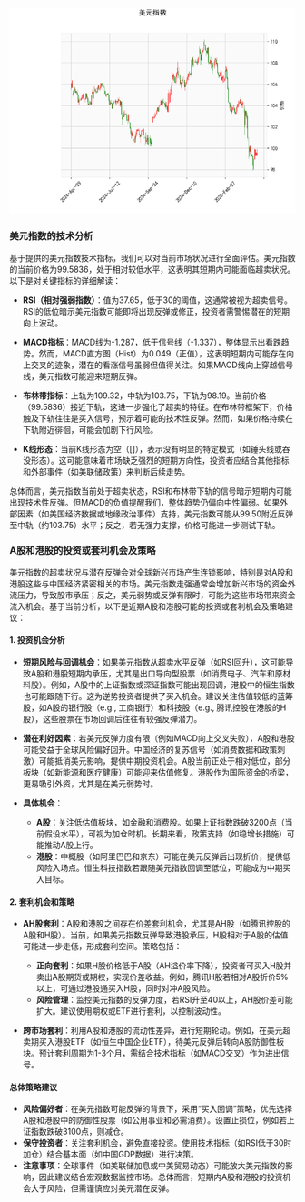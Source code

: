 ![图](USDX.png)

### 美元指数的技术分析

基于提供的美元指数技术指标，我们可以对当前市场状况进行全面评估。美元指数的当前价格为99.5836，处于相对较低水平，这表明其短期内可能面临超卖状况。以下是对关键指标的详细解读：

- **RSI（相对强弱指数）**：值为37.65，低于30的阈值，这通常被视为超卖信号。RSI的低位暗示美元指数可能即将出现反弹或修正，投资者需警惕潜在的短期向上波动。
  
- **MACD指标**：MACD线为-1.287，低于信号线（-1.337），整体显示出看跌趋势。然而，MACD直方图（Hist）为0.049（正值），这表明短期内可能存在向上交叉的迹象，潜在的看涨信号虽弱但值得关注。如果MACD线向上穿越信号线，美元指数可能迎来短期反弹。

- **布林带指标**：上轨为109.32，中轨为103.75，下轨为98.19。当前价格（99.5836）接近下轨，这进一步强化了超卖的特征。在布林带框架下，价格触及下轨往往是买入信号，预示着可能的技术性反弹。然而，如果价格持续在下轨附近徘徊，可能会加剧下行风险。

- **K线形态**：当前K线形态为空（[]），表示没有明显的特定模式（如锤头线或吞没形态）。这可能意味着市场缺乏强烈的短期方向性，投资者应结合其他指标和外部事件（如美联储政策）来判断后续走势。

总体而言，美元指数当前处于超卖状态，RSI和布林带下轨的信号暗示短期内可能出现技术性反弹。但MACD的负值提醒我们，整体趋势仍偏向中性偏弱。如果外部因素（如美国经济数据或地缘政治事件）支持，美元指数可能从99.50附近反弹至中轨（约103.75）水平；反之，若无强力支撑，价格可能进一步测试下轨。

### A股和港股的投资或套利机会及策略

美元指数的超卖状况与潜在反弹会对全球新兴市场产生连锁影响，特别是对A股和港股这些与中国经济紧密相关的市场。美元指数走强通常会增加新兴市场的资金外流压力，导致股市承压；反之，美元弱势或反弹有限时，可能为这些市场带来资金流入机会。基于当前分析，以下是近期A股和港股可能的投资或套利机会及策略建议：

#### 1. **投资机会分析**
   - **短期风险与回调机会**：如果美元指数从超卖水平反弹（如RSI回升），这可能导致A股和港股短期内承压，尤其是出口导向型股票（如消费电子、汽车和原材料股）。例如，A股中的上证指数或深证指数可能出现回调，港股中的恒生指数也可能跟随下行。这为逆势投资者提供了买入机会。建议关注估值较低的蓝筹股，如A股的银行股（e.g., 工商银行）和科技股（e.g., 腾讯控股在港股的H股），这些股票在市场回调后往往有较强反弹潜力。
   
   - **潜在利好因素**：若美元反弹力度有限（例如MACD向上交叉失败），A股和港股可能受益于全球风险偏好回升。中国经济的复苏信号（如消费数据和政策刺激）可能抵消美元影响，提供中期投资机会。A股当前正处于相对低位，部分板块（如新能源和医疗健康）可能迎来估值修复。港股作为国际资金的桥梁，更易吸引外资，尤其是在美元弱势时。

   - **具体机会**：
     - **A股**：关注低估值板块，如金融和消费股。如果上证指数跌破3200点（当前假设水平），可视为加仓时机。长期来看，政策支持（如稳增长措施）可能推动A股上行。
     - **港股**：中概股（如阿里巴巴和京东）可能在美元反弹后出现折价，提供低风险入场点。恒生科技指数若跟随美元指数回调至低位，可能成为中期买入目标。

#### 2. **套利机会和策略**
   - **AH股套利**：A股和港股之间存在价差套利机会，尤其是AH股（如腾讯控股的A股和H股）。当前，如果美元指数反弹导致港股承压，H股相对于A股的估值可能进一步走低，形成套利空间。策略包括：
     - **正向套利**：如果H股价格低于A股（AH溢价率下降），投资者可买入H股并卖出A股期货或期权，实现价差收益。例如，腾讯H股若相对A股折价5%以上，可通过港股通买入H股，同时对冲A股风险。
     - **风险管理**：监控美元指数的反弹力度，若RSI升至40以上，AH股价差可能扩大。建议使用期权或ETF进行套利，以控制波动性。
   
   - **跨市场套利**：利用A股和港股的流动性差异，进行短期轮动。例如，在美元超卖期买入港股ETF（如恒生中国企业ETF），待美元反弹后转向A股防御性板块。预计套利周期为1-3个月，需结合技术指标（如MACD交叉）作为进出信号。

#### 总体策略建议
- **风险偏好者**：在美元指数可能反弹的背景下，采用“买入回调”策略，优先选择A股和港股中的防御性股票（如公用事业和必需消费）。设置止损位，例如若上证指数跌破3100点，则减仓。
- **保守投资者**：关注套利机会，避免直接投资。使用技术指标（如RSI低于30时加仓）结合基本面（如中国GDP数据）进行决策。
- **注意事项**：全球事件（如美联储加息或中美贸易动态）可能放大美元指数的影响，因此建议结合宏观数据监控市场。总体而言，短期内A股和港股的投资机会大于风险，但需谨慎应对美元潜在反弹。